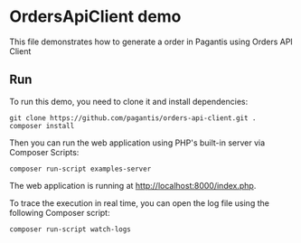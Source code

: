 # OrdersApiClient demo

This file demonstrates how to generate a order in Pagantis using Orders API Client

## Run

To run this demo, you need to clone it and install dependencies:

```
git clone https://github.com/pagantis/orders-api-client.git .
composer install
```

Then you can run the web application using PHP's built-in server via Composer Scripts:

```
composer run-script examples-server
```

The web application is running at [http://localhost:8000/index.php](http://localhost:8000/index.php).

To trace the execution in real time, you can open the log file using the following Composer script: 
```
composer run-script watch-logs
``` 
